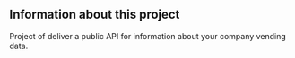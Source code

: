## Information about this project

Project of deliver a public API for information about your company vending data.

